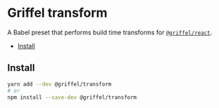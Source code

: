 # Griffel transform

A Babel preset that performs build time transforms for [`@griffel/react`](../react).

<!-- START doctoc generated TOC please keep comment here to allow auto update -->
<!-- DON'T EDIT THIS SECTION, INSTEAD RE-RUN doctoc TO UPDATE -->

- [Install](#install)

<!-- END doctoc generated TOC please keep comment here to allow auto update -->


## Install

```bash
yarn add --dev @griffel/transform
# or
npm install --save-dev @griffel/transform
```
